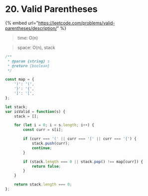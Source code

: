 # 20. Valid Parentheses



{% embed url="https://leetcode.com/problems/valid-parentheses/description/" %}

> time: O(n)

> space: O(n), stack

```jsx
/**
 * @param {string} s
 * @return {boolean}
 */

const map = {
    ')': '(',
    '}': '{',
    ']': '[',
};

let stack;
var isValid = function(s) {
    stack = [];

    for (let i = 0; i < s.length; i++) {
        const curr = s[i];

        if (curr === '(' || curr === '[' || curr === '{') {
            stack.push(curr);    
            continue;
        }

        if (stack.length === 0 || stack.pop() !== map[curr]) {
            return false;
        }
    } 

    return stack.length === 0;
};
```
